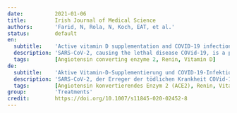 ```yaml
---
date:          2021-01-06
title:         Irish Journal of Medical Science
authors:       'Farid, N, Rola, N, Koch, EAT, et al.'
status:        default
en:
  subtitle:    'Active vitamin D supplementation and COVID-19 infections: review'
  description: 'SARS-CoV-2, causing the lethal disease COVid-19, is a public health emergency in the 2020 global pandemic. The outbreak and fast spreading of SARS-CoV-2 have a high morbidity and mortality specifically in elder patients with chronic diseases such as diabetes mellitus, arterial hypertension, chronic kidney disease, and organ transplanted patients with immunosuppressive therapy. Preliminary results support different treatments such as chloroquine and convalescent plasma infusion in severe cases, with good outcome. On the other hand, the efficacy of supplementation with active vitamin D, an immunomodulator hormone with antiinflammatory and antimicrobial effects, is unproven. A recent study reported that vitamin D attains antiviral effects, via blocking viral replication directly. SARS-CoV-2 primarily uses the immune evasion process during infection via the envelope spike glycoprotein, which is followed by a cytokine storm, causing severe acute respiratory disease syndrome and death. SARS-CoV-2, by using the well-known angiotensin-converting enzyme 2 by the protein spike, as the host receptor to enter into alveolar, myocardial, and renal epithelial cells, can be disrupted by vitamin D. However, the correlation between vitamin D levels and COVID-19 deaths in previous studies was insignificant. Retrospective studies demonstrated a correlation between vitamin D status and COVID-19 severity and mortality, while other studies did not find this correlation. Studies have shown that, vitamin D reduces the risk of acute viral respiratory tract infections and pneumonia via direct inhibition of viral replication, antiinflammatory and immunomodulatory effects. The data available today regarding the beneficial protective effect of vitamin D is unclear and with conflicting results. Large randomized control trials are necessary to test this hypothesis. In this review, we will explain the cross talk between the active vitamin D and the angiotensin-converting enzyme 2, and summarize the data from the literature.'
  tags:        [Angiotensin converting enzyme 2, Renin, Vitamin D]
de:
  subtitle:    'Aktive Vitamin-D-Supplementierung und COVID-19-Infektionen: Übersicht'
  description: 'SARS-CoV-2, der Erreger der tödlichen Krankheit COVid-19, ist ein Notfall für die öffentliche Gesundheit im Rahmen der globalen Pandemie 2020. Der Ausbruch und die schnelle Ausbreitung von SARS-CoV-2 haben eine hohe Morbidität und Mortalität zur Folge, insbesondere bei älteren Patienten mit chronischen Krankheiten wie Diabetes mellitus, arteriellem Bluthochdruck, chronischen Nierenerkrankungen und organtransplantierten Patienten mit immunsuppressiver Therapie. Vorläufige Ergebnisse sprechen für verschiedene Behandlungen wie Chloroquin und die Infusion von Genesungsplasma in schweren Fällen mit gutem Ergebnis. Andererseits ist die Wirksamkeit einer Supplementierung mit aktivem Vitamin D, einem immunmodulierenden Hormon mit entzündungshemmender und antimikrobieller Wirkung, noch nicht bewiesen. In einer neueren Studie wurde berichtet, dass Vitamin D antivirale Wirkungen erzielt, indem es die Virusreplikation direkt blockiert. SARS-CoV-2 nutzt während der Infektion in erster Linie den Prozess der Immunevasion über das Hüllen-Spike-Glykoprotein, dem ein Zytokinsturm folgt, der zu einem schweren akuten Atemwegssyndrom und zum Tod führt. Da SARS-CoV-2 das bekannte Angiotensin-konvertierende Enzym 2 über das Protein Spike als Wirtsrezeptor nutzt, um in Alveolar-, Myokard- und Nierenepithelzellen einzudringen, kann es durch Vitamin D gestört werden. Die Korrelation zwischen Vitamin-D-Spiegeln und COVID-19-Todesfällen war in früheren Studien jedoch unbedeutend. In retrospektiven Studien wurde ein Zusammenhang zwischen dem Vitamin-D-Status und dem Schweregrad der COVID-19-Erkrankung sowie der Sterblichkeit nachgewiesen, während in anderen Studien kein solcher Zusammenhang festgestellt wurde. Studien haben gezeigt, dass Vitamin D das Risiko akuter viraler Atemwegsinfektionen und Lungenentzündungen durch direkte Hemmung der viralen Replikation sowie durch entzündungshemmende und immunmodulatorische Wirkungen verringert. Die heute verfügbaren Daten über die positive Schutzwirkung von Vitamin D sind unklar und weisen widersprüchliche Ergebnisse auf. Um diese Hypothese zu prüfen, sind große randomisierte Kontrollstudien erforderlich. In dieser Übersichtsarbeit werden wir die Wechselwirkung zwischen dem aktiven Vitamin D und dem Angiotensin-konvertierenden Enzym 2 erläutern und die Daten aus der Literatur zusammenfassen.' 
  tags:        [Angiotensin konvertierendes Enzym 2 (ACE2), Renin, Vitamin D]
group:         'Treatments'
credit:        https://doi.org/10.1007/s11845-020-02452-8
---
```

